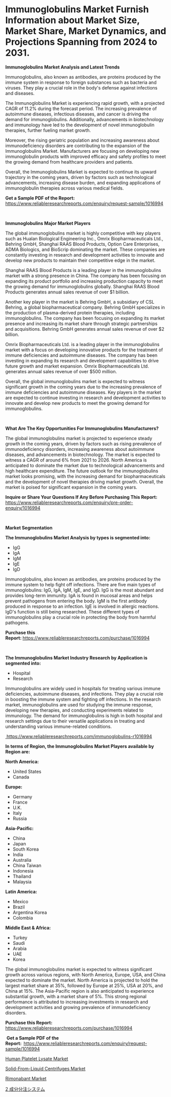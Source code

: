 <p><h1>Immunoglobulins Market Furnish Information about Market Size, Market Share, Market Dynamics, and Projections Spanning from 2024 to 2031.</h1></p><p><strong>Immunoglobulins Market Analysis and Latest Trends</strong></p>
<p><p>Immunoglobulins, also known as antibodies, are proteins produced by the immune system in response to foreign substances such as bacteria and viruses. They play a crucial role in the body's defense against infections and diseases.</p><p>The Immunoglobulins Market is experiencing rapid growth, with a projected CAGR of 11.2% during the forecast period. The increasing prevalence of autoimmune diseases, infectious diseases, and cancer is driving the demand for immunoglobulins. Additionally, advancements in biotechnology and immunology have led to the development of novel immunoglobulin therapies, further fueling market growth.</p><p>Moreover, the rising geriatric population and increasing awareness about immunodeficiency disorders are contributing to the expansion of the Immunoglobulins Market. Manufacturers are focusing on developing new immunoglobulin products with improved efficacy and safety profiles to meet the growing demand from healthcare providers and patients.</p><p>Overall, the Immunoglobulins Market is expected to continue its upward trajectory in the coming years, driven by factors such as technological advancements, increasing disease burden, and expanding applications of immunoglobulin therapies across various medical fields.</p></p>
<p><strong>Get a Sample PDF of the Report:&nbsp;</strong> <a href="https://www.reliableresearchreports.com/enquiry/request-sample/1016994">https://www.reliableresearchreports.com/enquiry/request-sample/1016994</a></p>
<p>&nbsp;</p>
<p><strong>Immunoglobulins Major Market Players</strong></p>
<p><p>The global immunoglobulins market is highly competitive with key players such as Hualan Biological Engineering Inc., Omrix Biopharmaceuticals Ltd., Behring GmbH, Shanghai RAAS Blood Products, Option Care Enterprises, ADMA Biologics, and BioScrip dominating the market. These companies are constantly investing in research and development activities to innovate and develop new products to maintain their competitive edge in the market.</p><p>Shanghai RAAS Blood Products is a leading player in the immunoglobulins market with a strong presence in China. The company has been focusing on expanding its product portfolio and increasing production capacity to meet the growing demand for immunoglobulins globally. Shanghai RAAS Blood Products generates annual sales revenue of over $1 billion.</p><p>Another key player in the market is Behring GmbH, a subsidiary of CSL Behring, a global biopharmaceutical company. Behring GmbH specializes in the production of plasma-derived protein therapies, including immunoglobulins. The company has been focusing on expanding its market presence and increasing its market share through strategic partnerships and acquisitions. Behring GmbH generates annual sales revenue of over $2 billion.</p><p>Omrix Biopharmaceuticals Ltd. is a leading player in the immunoglobulins market with a focus on developing innovative products for the treatment of immune deficiencies and autoimmune diseases. The company has been investing in expanding its research and development capabilities to drive future growth and market expansion. Omrix Biopharmaceuticals Ltd. generates annual sales revenue of over $500 million.</p><p>Overall, the global immunoglobulins market is expected to witness significant growth in the coming years due to the increasing prevalence of immune deficiencies and autoimmune diseases. Key players in the market are expected to continue investing in research and development activities to innovate and develop new products to meet the growing demand for immunoglobulins.</p></p>
<p>&nbsp;</p>
<p><strong>What Are The Key Opportunities For Immunoglobulins Manufacturers?</strong></p>
<p><p>The global immunoglobulins market is projected to experience steady growth in the coming years, driven by factors such as rising prevalence of immunodeficiency disorders, increasing awareness about autoimmune diseases, and advancements in biotechnology. The market is expected to witness a CAGR of around 6% from 2021 to 2026. North America is anticipated to dominate the market due to technological advancements and high healthcare expenditure. The future outlook for the immunoglobulins market looks promising, with the increasing demand for biopharmaceuticals and the development of novel therapies driving market growth. Overall, the market is poised for significant expansion in the coming years.</p></p>
<p><strong>Inquire or Share Your Questions If Any Before Purchasing This Report:</strong> <a href="https://www.reliableresearchreports.com/enquiry/pre-order-enquiry/1016994">https://www.reliableresearchreports.com/enquiry/pre-order-enquiry/1016994</a></p>
<p>&nbsp;</p>
<p><strong>Market Segmentation</strong></p>
<p><strong>The Immunoglobulins Market Analysis by types is segmented into:</strong></p>
<p><ul><li>IgG</li><li>IgA</li><li>IgM</li><li>IgE</li><li>IgD</li></ul></p>
<p><p>Immunoglobulins, also known as antibodies, are proteins produced by the immune system to help fight off infections. There are five main types of immunoglobulins: IgG, IgA, IgM, IgE, and IgD. IgG is the most abundant and provides long-term immunity. IgA is found in mucosal areas and helps prevent pathogens from entering the body. IgM is the first antibody produced in response to an infection. IgE is involved in allergic reactions. IgD's function is still being researched. These different types of immunoglobulins play a crucial role in protecting the body from harmful pathogens.</p></p>
<p><strong>Purchase this Report:&nbsp;</strong><a href="https://www.reliableresearchreports.com/purchase/1016994">https://www.reliableresearchreports.com/purchase/1016994</a></p>
<p>&nbsp;</p>
<p><strong>The Immunoglobulins Market Industry Research by Application is segmented into:</strong></p>
<p><ul><li>Hospital</li><li>Research</li></ul></p>
<p><p>Immunoglobulins are widely used in hospitals for treating various immune deficiencies, autoimmune diseases, and infections. They play a crucial role in boosting the immune system and fighting off infections. In the research market, immunoglobulins are used for studying the immune response, developing new therapies, and conducting experiments related to immunology. The demand for immunoglobulins is high in both hospital and research settings due to their versatile applications in treating and understanding various immune-related conditions.</p></p>
<p><a href="https://www.reliableresearchreports.com/immunoglobulins-r1016994">&nbsp;https://www.reliableresearchreports.com/immunoglobulins-r1016994</a></p>
<p><strong>In terms of Region, the Immunoglobulins Market Players available by Region are:</strong></p>
<p>
    <p> <strong> North America: </strong>
        <ul>
            <li>United States</li>
            <li>Canada</li>
        </ul>
        </p> 
    <p> <strong> Europe: </strong>
        <ul>
            <li>Germany</li>
            <li>France</li>
            <li>U.K.</li>
            <li>Italy</li>
            <li>Russia</li>
        </ul>
        </p> 
    <p> <strong> Asia-Pacific: </strong>
        <ul>
            <li>China</li>
            <li>Japan</li>
            <li>South Korea</li>
            <li>India</li>
            <li>Australia</li>
            <li>China Taiwan</li>
            <li>Indonesia</li>
            <li>Thailand</li>
            <li>Malaysia</li>
        </ul>
        </p> 
    <p> <strong> Latin America: </strong>
        <ul>
            <li>Mexico</li>
            <li>Brazil</li>
            <li>Argentina Korea</li>
            <li>Colombia</li>
        </ul>
        </p> 
    <p> <strong> Middle East & Africa: </strong>
        <ul>
            <li>Turkey</li>
            <li>Saudi</li>
            <li>Arabia</li>
            <li>UAE</li>
            <li>Korea</li>
        </ul>
    </p>
    </p>
<p><p>The global immunoglobulins market is expected to witness significant growth across various regions, with North America, Europe, USA, and China expected to dominate the market. North America is projected to hold the largest market share at 35%, followed by Europe at 25%, USA at 20%, and China at 15%. The Asia-Pacific region is also anticipated to experience substantial growth, with a market share of 5%. This strong regional performance is attributed to increasing investments in research and development activities and growing prevalence of immunodeficiency disorders.</p></p>
<p><strong>Purchase this Report: </strong><a href="https://www.reliableresearchreports.com/purchase/1016994">https://www.reliableresearchreports.com/purchase/1016994</a></p>
<p>&nbsp;<strong>Get a Sample PDF of the Report:&nbsp;&nbsp;</strong><a href="https://www.reliableresearchreports.com/enquiry/request-sample/1016994">https://www.reliableresearchreports.com/enquiry/request-sample/1016994</a></p>
<p><strong></strong></p>
<p><p><a href="https://github.com/RickHolmes3/Market-Research-Report-List-4/blob/main/human-platelet-lysate-market.md">Human Platelet Lysate Market</a></p><p><a href="https://www.linkedin.com/pulse/solid-from-liquid-centrifuges-market-key-successful-business-e9ite?trackingId=ECfP6e9iFyY1H4xpkWA1mg%3D%3D">Solid-From-Liquid Centrifuges Market</a></p><p><a href="https://www.linkedin.com/pulse/decoding-rimonabant-market-deep-dive-latest-trends-segmentation-giyxe?trackingId=KhDAdiRHMpznk%2FyDUYQUbA%3D%3D">Rimonabant Market</a></p><p><a href="https://github.com/zekaoe592392/Market-Research-Report-List-2/blob/main/198764654696.md">2 成分分注システム</a></p></p>